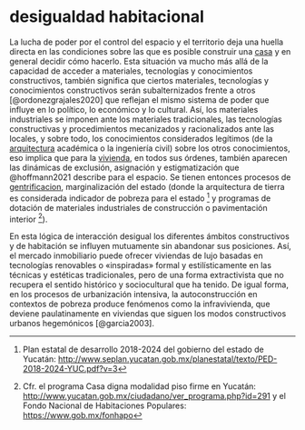 # desigualdad habitacional

La lucha de poder por el control del espacio y el territorio deja una huella directa en las condiciones sobre las que es posible construir una [casa](casa.md) y en general decidir cómo hacerlo. Esta situación va mucho más allá de la capacidad de acceder a materiales, tecnologías y conocimientos constructivos, también significa que ciertos materiales, tecnologías y conocimientos constructivos serán subalternizados frente a otros [@ordonezgrajales2020] que reflejan el mismo sistema de poder que influye en lo político, lo económico y lo cultural. Así, los materiales industriales se imponen ante los materiales tradicionales, las tecnologías constructivas y procedimientos mecanizados y racionalizados ante las locales, y sobre todo, los conocimientos considerados legítimos (de la [arquitectura](arquitectura.md) académica o la ingeniería civil) sobre los otros conocimientos, eso implica que para la [vivienda](vivienda.md), en todos sus órdenes, también aparecen las dinámicas de exclusión, asignación y estigmatización que @hoffmann2021 describe para el espacio. Se tienen entonces procesos de [gentrificacion](gentrificacion.md), marginalización del estado (donde la arquitectura de tierra es considerada indicador de pobreza para el estado [^planEstatal] y programas de dotación de materiales industriales de construcción o pavimentación interior [^casaDigna]).

En esta lógica de interacción desigual los diferentes ámbitos constructivos y de habitación se influyen mutuamente sin abandonar sus posiciones. Así, el mercado inmobiliario puede ofrecer viviendas de lujo basadas en tecnologías renovables o «inspiradas» formal y estilísticamente en las técnicas y estéticas tradicionales, pero de una forma extractivista que no recupera el sentido histórico y sociocultural que ha tenido. De igual forma, en los procesos de urbanización intensiva, la autoconstrucción en contextos de pobreza produce fenómenos como la infravivienda, que deviene paulatinamente en viviendas que siguen los modos constructivos urbanos hegemónicos [@garcia2003].

[^planEstatal]: Plan estatal de desarrollo 2018-2024 del gobierno del estado de Yucatán: http://www.seplan.yucatan.gob.mx/planestatal/texto/PED-2018-2024-YUC.pdf?v=3

[^casaDigna]: Cfr. el programa Casa digna modalidad piso firme en Yucatán: http://www.yucatan.gob.mx/ciudadano/ver_programa.php?id=291 y el Fondo Nacional de Habitaciones Populares: https://www.gob.mx/fonhapo
